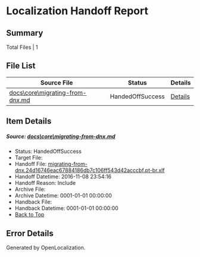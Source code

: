 # <a name='report-top'></a> Localization Handoff Report

## Summary
 Total Files | 1

## File List
 Source File | Status | Details 
 ----------- | ------ | ------- 
 [docs\core\migrating-from-dnx.md](https://github.com/dotnet/docs/blob/956a0766fe0171052983627f2cf2e8264d6b0365/docs/core/migrating-from-dnx.md) | HandedOffSuccess | [Details](#e79746734c179c3f7797a10bdcd79606b818afea38)

## Item Details
##### <a name='e79746734c179c3f7797a10bdcd79606b818afea38'></a> Source: [docs\core\migrating-from-dnx.md](https://github.com/dotnet/docs/blob/956a0766fe0171052983627f2cf2e8264d6b0365/docs/core/migrating-from-dnx.md)
* Status: HandedOffSuccess
* Target File: 
* Handoff File: [migrating-from-dnx.24d16746eac67884186db7c106ff543d42acccbf.pt-br.xlf](https://github.com/dotnet/docs.handoff/blob/a91c283780ef35cf855c79da80fd4b60a8525167/ol-handoff/dotnet/docs.pt-br/master/ht-p1/migrating-from-dnx.24d16746eac67884186db7c106ff543d42acccbf.pt-br.xlf)
* Handoff Datetime: 2016-11-08 23:54:16
* Handoff Reason: Include
* Archive File: 
* Archive Datetime: 0001-01-01 00:00:00
* Handback File: 
* Handback Datetime: 0001-01-01 00:00:00
* [Back to Top](#report-top)


## Error Details

Generated by OpenLocalization.
